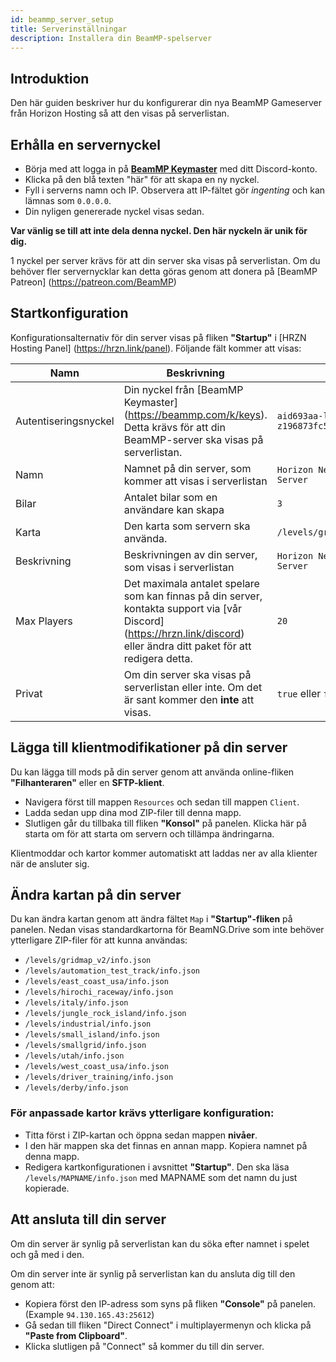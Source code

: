 ```yaml
---
id: beammp_server_setup
title: Serverinställningar
description: Installera din BeamMP-spelserver
---
```


## Introduktion
Den här guiden beskriver hur du konfigurerar din nya BeamMP Gameserver från Horizon Hosting så att den visas på serverlistan.

## Erhålla en servernyckel
* Börja med att logga in på **[BeamMP Keymaster](https://beammp.com/k/keys)** med ditt Discord-konto.
* Klicka på den blå texten "här" för att skapa en ny nyckel.
* Fyll i serverns namn och IP. Observera att IP-fältet gör *ingenting* och kan lämnas som `0.0.0.0`.
* Din nyligen genererade nyckel visas sedan.

**Var vänlig se till att inte dela denna nyckel. Den här nyckeln är unik för dig.**

1 nyckel per server krävs för att din server ska visas på serverlistan. Om du behöver fler servernycklar kan detta göras genom att donera på [BeamMP Patreon] (https://patreon.com/BeamMP)

## Startkonfiguration
Konfigurationsalternativ för din server visas på fliken **"Startup"** i [HRZN Hosting Panel] (https://hrzn.link/panel). Följande fält kommer att visas:

|Namn | Beskrivning | Exempel |
|-----|-------------|---------|
| Autentiseringsnyckel | Din nyckel från [BeamMP Keymaster] (https://beammp.com/k/keys). Detta krävs för att din BeamMP-server ska visas på serverlistan. | `aid693aa-l5c2-5883-b498-z196873fc578` |
| Namn | Namnet på din server, som kommer att visas i serverlistan | `Horizon Networks BeamMP Server` |
| Bilar | Antalet bilar som en användare kan skapa | `3` |
| Karta | Den karta som servern ska använda. | `/levels/gridmap_v2/info.json`
| Beskrivning | Beskrivningen av din server, som visas i serverlistan | `Horizon Networks BeamMP Server` |
| Max Players | Det maximala antalet spelare som kan finnas på din server, kontakta support via [vår Discord] (https://hrzn.link/discord) eller ändra ditt paket för att redigera detta. | `20` |
| Privat | Om din server ska visas på serverlistan eller inte. Om det är sant kommer den **inte** att visas. | `true` eller `false` |

## Lägga till klientmodifikationer på din server
Du kan lägga till mods på din server genom att använda online-fliken **"Filhanteraren"** eller en **SFTP-klient**.  
* Navigera först till mappen `Resources` och sedan till mappen `Client`.
* Ladda sedan upp dina mod ZIP-filer till denna mapp.
* Slutligen går du tillbaka till fliken **"Konsol"** på panelen. Klicka här på starta om för att starta om servern och tillämpa ändringarna.

Klientmoddar och kartor kommer automatiskt att laddas ner av alla klienter när de ansluter sig.

## Ändra kartan på din server
Du kan ändra kartan genom att ändra fältet `Map` i **"Startup"-fliken** på panelen. Nedan visas standardkartorna för BeamNG.Drive som inte behöver ytterligare ZIP-filer för att kunna användas:
* `/levels/gridmap_v2/info.json`
* `/levels/automation_test_track/info.json`
* `/levels/east_coast_usa/info.json`
* `/levels/hirochi_raceway/info.json`
* `/levels/italy/info.json`
* `/levels/jungle_rock_island/info.json`
* `/levels/industrial/info.json`
* `/levels/small_island/info.json`
* `/levels/smallgrid/info.json`
* `/levels/utah/info.json`
* `/levels/west_coast_usa/info.json`
* `/levels/driver_training/info.json`
* `/levels/derby/info.json`

### För anpassade kartor krävs ytterligare konfiguration:
* Titta först i ZIP-kartan och öppna sedan mappen **nivåer**.
* I den här mappen ska det finnas en annan mapp. Kopiera namnet på denna mapp.
* Redigera kartkonfigurationen i avsnittet **"Startup"**. Den ska läsa `/levels/MAPNAME/info.json` med MAPNAME som det namn du just kopierade.

## Att ansluta till din server

Om din server är synlig på serverlistan kan du söka efter namnet i spelet och gå med i den.

Om din server inte är synlig på serverlistan kan du ansluta dig till den genom att:
* Kopiera först den IP-adress som syns på fliken **"Console"** på panelen. (Example `94.130.165.43:25612`)
* Gå sedan till fliken "Direct Connect" i multiplayermenyn och klicka på **"Paste from Clipboard"**.
* Klicka slutligen på "Connect" så kommer du till din server.
